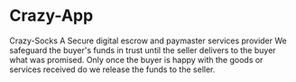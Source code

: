 # Crazy-App
 Crazy-Socks A Secure digital escrow and paymaster services provider  We safeguard the buyer's funds in trust until the seller delivers to the buyer what was promised. Only once the buyer is happy with the goods or services received do we release the funds to the seller.
